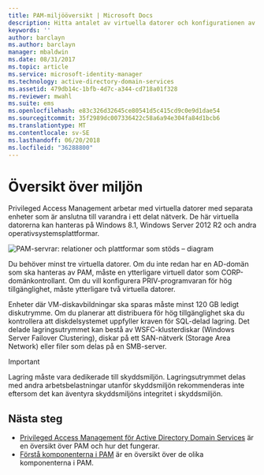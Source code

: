 ```yaml
---
title: PAM-miljööversikt | Microsoft Docs
description: Hitta antalet av virtuella datorer och konfigurationen av virtuella datorer som krävs för att distribuera Privileged Access Management
keywords: ''
author: barclayn
ms.author: barclayn
manager: mbaldwin
ms.date: 08/31/2017
ms.topic: article
ms.service: microsoft-identity-manager
ms.technology: active-directory-domain-services
ms.assetid: 479db14c-1bfb-4d7c-a344-cd718a01f328
ms.reviewer: mwahl
ms.suite: ems
ms.openlocfilehash: e83c326d32645ce80541d5c415cd9c0e9d1dae54
ms.sourcegitcommit: 35f2989dc007336422c58a6a94e304fa84d1bcb6
ms.translationtype: MT
ms.contentlocale: sv-SE
ms.lasthandoff: 06/20/2018
ms.locfileid: "36288800"
---
```

# <a name="environment-overview"></a>Översikt över miljön

Privileged Access Management arbetar med virtuella datorer med separata enheter som är anslutna till varandra i ett delat nätverk. De här virtuella datorerna kan hanteras på Windows 8.1, Windows Server 2012 R2 och andra operativsystemsplattformar.

![PAM-servrar: relationer och plattformar som stöds – diagram](media/pam-test-lab-architecture.png)

Du behöver minst tre virtuella datorer.  Om du inte redan har en AD-domän som ska hanteras av PAM, måste en ytterligare virtuell dator som CORP-domänkontrollant.  Om du vill konfigurera PRIV-programvaran för hög tillgänglighet, måste ytterligare två virtuella datorer.

Enheter där VM-diskavbildningar ska sparas måste minst 120 GB ledigt diskutrymme.  Om du planerar att distribuera för hög tillgänglighet ska du kontrollera att diskdelsystemet uppfyller kraven för SQL-delad lagring.  Det delade lagringsutrymmet kan bestå av WSFC-klusterdiskar (Windows Server Failover Clustering), diskar på ett SAN-nätverk (Storage Area Network) eller filer som delas på en SMB-server.

> [!IMPORTANT]
> Lagring måste vara dedikerade till skyddsmiljön. Lagringsutrymmet delas med andra arbetsbelastningar utanför skyddsmiljön rekommenderas inte eftersom det kan äventyra skyddsmiljöns integritet i skyddsmiljön.

## <a name="next-steps"></a>Nästa steg

- [Privileged Access Management för Active Directory Domain Services](privileged-identity-management-for-active-directory-domain-services.md) är en översikt över PAM och hur det fungerar.
- [Förstå komponenterna i PAM](principles-of-operation.md) är en översikt över de olika komponenterna i PAM.
